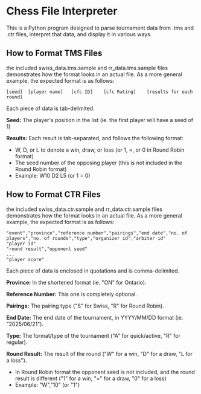 # Chess File Interpreter

This is a Python program designed to parse tournament data from .tms and .ctr files, interpret that data, and display it in various ways.

## How to Format TMS Files

the included swiss_data.tms.sample and rr_data.tms.sample files demonstrates how the format looks in an actual file. As a more general example, the expected format is as follows:
```
[seed]	[player name]	[cfc ID]	[cfc Rating]	[results for each round]
```
Each piece of data is tab-delimited.

**Seed:** The player's position in the list (ie. the first player will have a seed of 1)

**Results:** Each result is tab-separated, and follows the following format:
- W, D, or L to denote a win, draw, or loss (or 1, =, or 0 in Round Robin format)
- The seed number of the opposing player (this is not included in the Round Robin format)
- Example:  W10  D2  L5 (or 1   =   0)

## How to Format CTR Files
the included swiss_data.ctr.sample and rr_data.ctr.sample files demonstrates how the format looks in an actual file. As a more general example, the expected format is as follows:
```
"event","province","reference number","pairings","end date","no. of players","no. of rounds","type","organizer id","arbiter id"
"player id"
"round result","opponent seed"
...
"player score"
```
Each piece of data is enclosed in quotations and is comma-delimited.

**Province:** In the shortened format (ie. "ON" for Ontario).

**Reference Number:** This one is completely optional.

**Pairings:** The pairing type ("S" for Swiss, "R" for Round Robin).

**End Date:** The end date of the tournament, in YYYY/MM/DD format (ie. "2025/06/21").

**Type:** The format/type of the tournament ("A" for quick/active, "R" for regular).

**Round Result:** The result of the round ("W" for a win, "D" for a draw, "L for a loss").
- In Round Robin format the opponent seed is not included, and the round result is different ("1" for a win, "=" for a draw, "0" for a loss)
- Example:  "W","10" (or "1")
